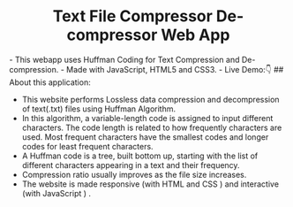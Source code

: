 <!-- Author : Anuj Rathore-->
<div align ="center">
<h1> Text File Compressor De-compressor Web App</h1>
</div>
- This webapp uses Huffman Coding for Text Compression and De-compression.
- Made with JavaScript, HTML5 and CSS3.
- Live Demo:👇
## About this application:

* This website performs Lossless data compression and decompression of text(.txt) files using Huffman Algorithm.
* In this algorithm, a variable-length code is assigned to input different characters. The code length is related to how frequently characters are used. Most frequent characters have the smallest codes and longer codes for least frequent characters.
* A Huffman code is a tree, built bottom up, starting with the list of different characters appearing in a text and their frequency. 
* Compression ratio usually improves as the file size increases.
* The website is made responsive (with HTML and CSS ) and interactive (with JavaScript ) .